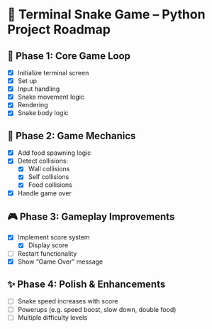 # 🐍 Terminal Snake Game – Python Project Roadmap

## 🧱 Phase 1: Core Game Loop
- [x] Initialize terminal screen
- [x] Set up
- [x] Input handling 
- [x] Snake movement logic
- [x] Rendering
- [x] Snake body logic

## 🍏 Phase 2: Game Mechanics
- [x] Add food spawning logic
- [x] Detect collisions:
  - [x] Wall collisions
  - [x] Self collisions
  - [x] Food collisions
- [x] Handle game over 

## 🎮 Phase 3: Gameplay Improvements
- [x] Implement score system
  - [x] Display score 
- [ ] Restart functionality
- [x] Show “Game Over” message 

## ✨ Phase 4: Polish & Enhancements
- [ ] Snake speed increases with score
- [ ] Powerups (e.g. speed boost, slow down, double food)
- [ ] Multiple difficulty levels
